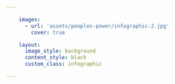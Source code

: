```yaml
---

    images:
      - url: 'assets/peoples-power/infographic-2.jpg'
        cover: true

    layout:
      image_style: background
      content_style: black
      custom_class: infographic

---
```

